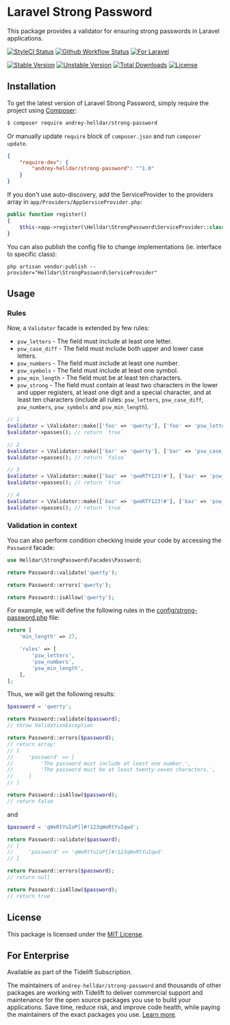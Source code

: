 # Laravel Strong Password

This package provides a validator for ensuring strong passwords in Laravel applications.

[![StyleCI Status][badge_styleci]][link_styleci]
[![Github Workflow Status][badge_build]][link_build]
[![For Laravel][badge_laravel]][link_packagist]

[![Stable Version][badge_stable]][link_packagist]
[![Unstable Version][badge_unstable]][link_packagist]
[![Total Downloads][badge_downloads]][link_packagist]
[![License][badge_license]][link_license]


## Installation

To get the latest version of Laravel Strong Password, simply require the project using [Composer](https://getcomposer.org):

```bash
$ composer require andrey-helldar/strong-password
```

Or manually update `require` block of `composer.json` and run `composer update`.

```json
{
    "require-dev": {
        "andrey-helldar/strong-password": "^1.0"
    }
}
```

If you don't use auto-discovery, add the ServiceProvider to the providers array in `app/Providers/AppServiceProvider.php`:

```php
public function register()
{
    $this->app->register(\Helldar\StrongPassword\ServiceProvider::class);
}
```

You can also publish the config file to change implementations (ie. interface to specific class):

```
php artisan vendor:publish --provider="Helldar\StrongPassword\ServiceProvider"
```

## Usage

### Rules

Now, a `Validator` facade is extended by few rules:

* `psw_letters` - The field must include at least one letter.
* `psw_case_diff` - The field must include both upper and lower case letters.
* `psw_numbers` - The field must include at least one number.
* `psw_symbols` - The field must include at least one symbol.
* `psw_min_length` - The field must be at least ten characters.
* `psw_strong` - The field must contain at least two characters in the lower and upper registers, at least one digit and a special character, and at least ten
  characters (include all rules: `psw_letters`, `psw_case_diff`, `psw_numbers`, `psw_symbols` and `psw_min_length`).

```php
// 1
$validator = \Validator::make(['foo' => 'qwerty'], ['foo' => 'psw_letters']);
$validator->passes(); // return `true`

// 2
$validator = \Validator::make(['bar' => 'qwerty'], ['bar' => 'psw_case_diff']);
$validator->passes(); // return `false`

// 3
$validator = \Validator::make(['baz' => 'qweRTY123!#'], ['baz' => 'psw_strong']);
$validator->passes(); // return `true`

// 4
$validator = \Validator::make(['baz' => 'qweRTY123!#'], ['baz' => 'psw_letters|psw_min_length']);
$validator->passes(); // return `true`
```

### Validation in context

You can also perform condition checking inside your code by accessing the `Password` facade:

```php
use Helldar\StrongPassword\Facades\Password;

return Password::validate('qwerty');

return Password::errors('qwerty');

return Password::isAllow('qwerty');
```

For example, we will define the following rules in the [config/strong-password.php](config/strong-password.php) file:

```php
return [
    'min_length' => 27,

    'rules' => [
        'psw_letters',
        'psw_numbers',
        'psw_min_length',
    ],
];
```

Thus, we will get the following results:

```php
$password = 'qwerty';

return Password::validate($password);
// throw ValidationException

return Password::errors($password);
// return array:
// [
//     'password' => [
//         'The password must include at least one number.',
//         'The password must be at least twenty-seven characters.',
//     ]
// ]

return Password::isAllow($password);
// return false
```

and

```php
$password = 'qWeRtYuIoP[]#!123qWeRtYuIqwd';

return Password::validate($password);
// [
//     'password' => 'qWeRtYuIoP[]#!123qWeRtYuIqwd'
// ]

return Password::errors($password);
// return null

return Password::isAllow($password);
// return true
```

## License

This package is licensed under the [MIT License](LICENSE).


## For Enterprise

Available as part of the Tidelift Subscription.

The maintainers of `andrey-helldar/strong-password` and thousands of other packages are working with Tidelift to deliver commercial support and maintenance for the open source packages you use to build your applications. Save time, reduce risk, and improve code health, while paying the maintainers of the exact packages you use. [Learn more](https://tidelift.com/subscription/pkg/packagist-andrey-helldar-strong-password?utm_source=packagist-andrey-helldar-strong-password&utm_medium=referral&utm_campaign=enterprise&utm_term=repo).

[badge_styleci]:    https://styleci.io/repos/130698068/shield

[badge_build]:      https://img.shields.io/github/workflow/status/andrey-helldar/strong-password/phpunit?style=flat-square

[badge_laravel]:    https://img.shields.io/badge/Laravel-5.5+%20%7C%206.x%20%7C%207.x%20%7C%208.x-orange.svg?style=flat-square

[badge_stable]:     https://img.shields.io/github/v/release/andrey-helldar/strong-password?label=stable&style=flat-square

[badge_unstable]:   https://img.shields.io/badge/unstable-dev--master-orange?style=flat-square

[badge_downloads]:  https://img.shields.io/packagist/dt/andrey-helldar/strong-password.svg?style=flat-square

[badge_license]:    https://img.shields.io/packagist/l/andrey-helldar/strong-password.svg?style=flat-square

[link_styleci]:     https://github.styleci.io/repos/184076269

[link_build]:       https://github.com/andrey-helldar/strong-password/actions

[link_packagist]:   https://packagist.org/packages/andrey-helldar/strong-password

[link_license]:     LICENSE

